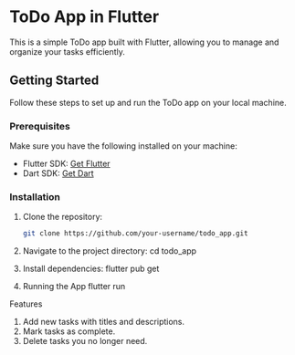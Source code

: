 # ToDo App in Flutter

This is a simple ToDo app built with Flutter, allowing you to manage and organize your tasks efficiently.

## Getting Started

Follow these steps to set up and run the ToDo app on your local machine.

### Prerequisites

Make sure you have the following installed on your machine:

- Flutter SDK: [Get Flutter](https://flutter.dev/docs/get-started/install)
- Dart SDK: [Get Dart](https://dart.dev/get-dart)

### Installation

1. Clone the repository:

   ```bash
   git clone https://github.com/your-username/todo_app.git
2. Navigate to the project directory:
   cd todo_app
3. Install dependencies:
   flutter pub get
4. Running the App
   flutter run

Features
1. Add new tasks with titles and descriptions.
2. Mark tasks as complete.
3. Delete tasks you no longer need.